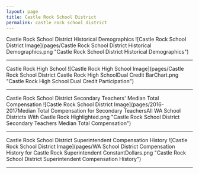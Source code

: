```yaml
---
layout: page
title: Castle Rock School District
permalink: castle rock school district
---
```



Castle Rock School District Historical Demographics
![Castle Rock School District Image](pages/Castle Rock School District Historical Demographics.png "Castle Rock School District Historical Demographics")

___

Castle Rock High School
![Castle Rock High School Image](pages/Castle Rock School District Castle Rock High SchoolDual Credit BarChart.png "Castle Rock High School Dual Credit Participation")

___

Castle Rock School District Secondary Teachers' Median Total Compensation
![Castle Rock School District Image](pages/2016-2017Median Total Compensation for Secondary TeachersAll WA School Districts With Castle Rock Highlighted.png "Castle Rock School District Secondary Teachers Median Total Compensation")

___

Castle Rock School District Superintendent Compensation History
![Castle Rock School District Image](pages/WA School District Compensation History for Castle Rock Superintendent ConstantDollars.png "Castle Rock School District Superintendent Compensation History")

___

